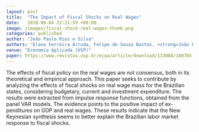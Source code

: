 ```yaml
---
layout: post
title:  "The Impact of Fiscal Shocks on Real Wages"
date:   2018-06-04 22:21:59 +00:00
image: /images/fiscal-shock-real-wages-thumb.png
categories: published
author: "João Paulo Rios e Silva"
authors: "Elano Ferreira Arruda, Felipe de Sousa Bastos, <strong>João Paulo Rios e Silva</strong>"
venue: "Economia Aplicada (USP)"
paper: https://www.revistas.usp.br/ecoa/article/download/133068/160765
---
```

The effects of fiscal policy on the real wages are not consensus, both in its theoretical and empirical approach. This paper seeks to contribute by analyzing the effects of fiscal shocks on real wage mass for the Brazilian states, considering budgetary, current and investment expenditure. The results were extracted from impulse response functions, obtained from the panel VAR models. The evidence points to the positive impact of ex- penditures on GDP and real wages. These results indicate that the New Keynesian synthesis seems to better explain the Brazilian labor market response to fiscal shocks.
